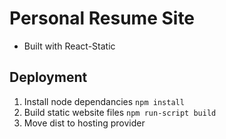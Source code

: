 # Personal Resume Site 

- Built with React-Static

## Deployment

1. Install node dependancies `npm install`
2. Build static website files `npm run-script build`
3. Move dist to hosting provider
